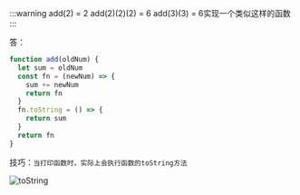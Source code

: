 :::warning
add(2) = 2   add(2)(2)(2) = 6     add(3)(3) = 6实现一个类似这样的函数
:::

答：
```js
function add(oldNum) {
  let sum = oldNum
  const fn = (newNum) => {
    sum += newNum
    return fn
  }
  fn.toString = () => {
    return sum
  }
  return fn
}
```
技巧：<code>当打印函数时，实际上会执行函数的toString方法</code>

![toString](@assets/basic/code_write/16.png)
